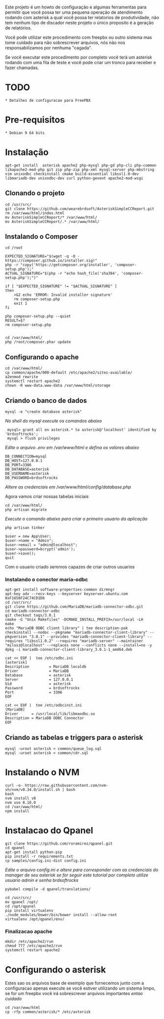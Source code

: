Este projeto é um howto de configuração e algumas ferramentas para permitir que você possa ter uma pequena operação de atendimento rodando com asterisk a qual você possa ter relatorios de produtividade, não tem nenhum tipo de discador neste projeto  o único proposito é a geração de relatórios.

Você pode utilizar este procedimento com freepbx ou outro sistema mas tome cuidado para não sobrescrever arquivos, nós não nos responsabilizamos por nenhuma "cagada".

Se você executar este procedimento por completo você terá um asterisk rodando com uma fila de teste e você pode criar um tronco para receber e fazer chamadas.

# TODO

	* Detalhes de configuracao para FreePBX

# Pre-requisitos
	* Debian 9 64 bits
	


# Instalação
```
apt-get install  asterisk apache2 php-mysql php-gd php-cli php-common libapache2-mod-php git zip php-zip php-xml mysql-server php-mbstring vim unixodbc checkinstall cmake build-essential libssl1.0-dev libmariadb-dev unixodbc-dev curl python-gevent apache2-mod-wsgi
```


## Clonando o projeto 
```
cd /usr/src/
git clone https://github.com/wearebrdsoft/AsteriskSimpleCCReport.git 
rm /var/www/html/index.html
mv AsteriskSimpleCCReport/* /var/www/html/
mv AsteriskSimpleCCReport/.* /var/www/html/
```

## Instalando o Composer
```
cd /root

EXPECTED_SIGNATURE="$(wget -q -O - https://composer.github.io/installer.sig)"
php -r "copy('https://getcomposer.org/installer', 'composer-setup.php');"
ACTUAL_SIGNATURE="$(php -r "echo hash_file('sha384', 'composer-setup.php');")"

if [ "$EXPECTED_SIGNATURE" != "$ACTUAL_SIGNATURE" ]
then
    >&2 echo 'ERROR: Invalid installer signature'
    rm composer-setup.php
    exit 1
fi

php composer-setup.php --quiet
RESULT=$?
rm composer-setup.php


cd /var/www/html/
php /root/composer.phar update
```


## Configurando o apache
```
cd /var/www/html/
cp common/apache/000-default /etc/apache2/sites-available/
a2enmod rewrite
systemctl restart apache2
chown -R www-data.www-data /var/www/html/storage
```

## Criando o banco de dados
```
mysql -e "create database asterisk"
```

*No shell do mysql execute os comandos abaixo*
```
 mysql> grant all on asterisk.* to asterisk@'localhost' identified by 'brdsoftrocks';
 mysql > flush privileges
```

*Edite o arquivo .env em /var/www/html e defina os valores abaixo*

```
DB_CONNECTION=mysql
DB_HOST=127.0.0.1
DB_PORT=3306
DB_DATABASE=asterisk
DB_USERNAME=asterisk
DB_PASSWORD=brdsoftrocks
```
*Altere as credenciais em /var/www/html/config/database.php*

Agora vamos criar nossas tabelas iniciais
```
cd /var/www/html/
php artisan migrate
```

*Execute o comando abaixo para criar o primeiro usuario da aplicação*
```
php artisan tinker

$user = new App\User;
$user->name = "Admin";
$user->email = "admin@localhost";
$user->password=bcrypt('admin');
$user->save();
quit
```
Com o usuario criado seremos capazes de criar outros usuarios

### Instalando o conector maria-odbc 
```
apt-get install software-properties-common dirmngr
apt-key adv --recv-keys --keyserver keyserver.ubuntu.com 0xF1656F24C74CD1D8
cd /usr/src/
git clone https://github.com/MariaDB/mariadb-connector-odbc.git
cd mariadb-connector-odbc
git checkout tags/3.0.1
cmake -G "Unix Makefiles" -DCMAKE_INSTALL_PREFIX=/usr/local -LH
make
echo "MariaDB ODBC client library" | tee description-pak
checkinstall --nodoc --pkgname "mariadb-connector-client-library" --pkgversion "3.0.1" --provides "mariadb-connector-client-library" --requires "libssl1.0.2" --requires "mariadb-server" --maintainer "milosz@localhost" --replaces none --conflicts none --install=no -y
dpkg -i mariadb-connector-client-library_3.0.1-1_amd64.deb
```


```
cat << EOF |  tee /etc/odbc.ini
[asterisk]
Description         = MariaDB localdb
Driver              = MariaDB
Database            = asterisk
Server              = 127.0.0.1
Uid                 = asterisk
Password            = brdsoftrocks
Port                = 3306
EOF
```

```
cat << EOF |  tee /etc/odbcinst.ini
[MariaDB]
Driver      = /usr/local/lib/libmaodbc.so
Description = MariaDB ODBC Connector
EOF
```

## Criando as tabelas e triggers para o asterisk
```
mysql -uroot asterisk < common/queue_log.sql
mysql -uroot asterisk < common/cdr.sql
```

# Instalando o NVM 
```
curl -o- https://raw.githubusercontent.com/nvm-sh/nvm/v0.34.0/install.sh | bash
bash
nvm install v8
nvm use 8.16.0
cd /var/www/html/
npm install
```

# Instalacao do Qpanel
```
git clone https://github.com/roramirez/qpanel.git
cd qpanel
apt-get install python-pip
pip install -r requirements.txt
cp samples/config.ini-dist config.ini
```

*Edite o arquivo config.ini e altere para corresponder com as credenciais do manager de seu asterisk se for seguir este tutorial por completo utilize usuario admin e senha brdsoftrocks*
```
pybabel compile -d qpanel/translations/

cd /usr/src/
mv qpanel /opt/
cd /opt/qpanel
pip install virtualenv
./node_modules/bower/bin/bower install --allow-root
virtualenv /opt/qpanel/env/
```

### Finalizacao apache 
```
mkdir /etc/apache2/run
chmod 777 /etc/apache2/run
systemctl restart apache2
```

# Configurando o asterisk
Estes sao os arquivos base de exemplo que fornecemos junto com a configuracao apenas execute se você estiver utilizando um sistema limpo, se for um freepbx você irá sobrescrever arquivos importantes *entao cuidado*
```
cd /var/www/html
cp -rfp common/asterisk/* /etc/asterisk
```

